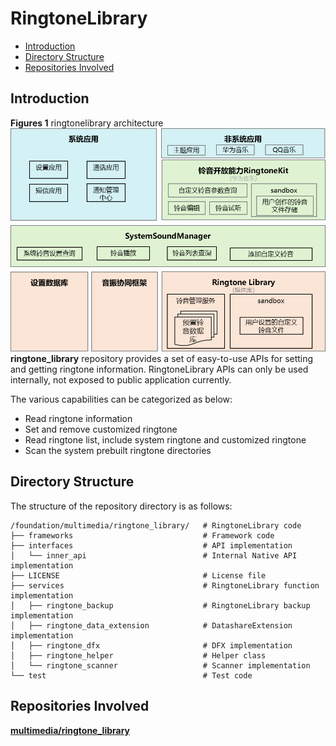 # RingtoneLibrary

- [Introduction](#section1158716411637)
- [Directory Structure](#section161941989596)
- [Repositories Involved](#section1533973044317)

## Introduction<a name="section1158716411637"></a>
**Figures 1** ringtonelibrary architecture
![](figures/ringtonelibrary-architecture_en.png "ringtonelibrary-architecture")
**ringtone\_library** repository provides a set of easy-to-use APIs for setting and getting ringtone information.
RingtoneLibrary APIs can only be used internally, not exposed to public application currently.

The various capabilities can be categorized as below:
- Read ringtone information
- Set and remove customized ringtone
- Read ringtone list, include system ringtone and customized ringtone
- Scan the system prebuilt ringtone directories

## Directory Structure<a name="section161941989596"></a>
The structure of the repository directory is as follows:
```
/foundation/multimedia/ringtone_library/   # RingtoneLibrary code
├── frameworks                             # Framework code
├── interfaces                             # API implementation
│   └── inner_api                          # Internal Native API implementation
├── LICENSE                                # License file
├── services                               # RingtoneLibrary function implementation
│   ├── ringtone_backup                    # RingtoneLibrary backup implementation
│   ├── ringtone_data_extension            # DatashareExtension implementation
│   ├── ringtone_dfx                       # DFX implementation
│   ├── ringtone_helper                    # Helper class
│   └── ringtone_scanner                   # Scanner implementation
└── test                                   # Test code
```

## Repositories Involved<a name="section1533973044317"></a>
**[multimedia/ringtone_library](https://gitee.com/openharmony/multimedia_ringtone_library)**
